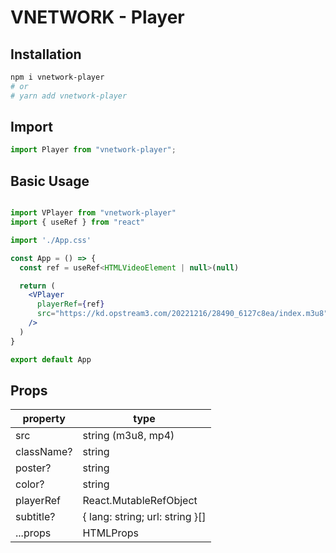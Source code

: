 # VNETWORK - Player

## Installation

```bash
npm i vnetwork-player
# or
# yarn add vnetwork-player
```

## Import

```jsx
import Player from "vnetwork-player";
```

## Basic Usage

```jsx

import VPlayer from "vnetwork-player"
import { useRef } from "react"

import './App.css'

const App = () => {
  const ref = useRef<HTMLVideoElement | null>(null)

  return (
    <VPlayer
      playerRef={ref}
      src="https://kd.opstream3.com/20221216/28490_6127c8ea/index.m3u8"
    />
  )
}

export default App

```

## Props

| property                    | type                                     |
| --------------------------- | -------------------- |
| src                         | string (m3u8, mp4)   |
| className?                  | string               |
| poster?                     | string               |
| color?                      | string                                    |
| playerRef                         | React.MutableRefObject<HTMLVideoElement>       |
| subtitle?                | { lang: string; url: string }[]           |
| ...props                    | HTMLProps<HTMLVideoElement>      |


